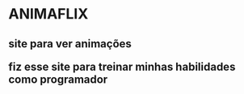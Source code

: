 <h1> ANIMAFLIX
<h2> site para ver animações
<p>fiz esse site para treinar minhas habilidades como programador
